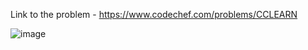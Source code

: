 Link to the problem - https://www.codechef.com/problems/CCLEARN


![image](https://github.com/Haleshot/Competitive-Programming/assets/57552973/88ac2c4f-8395-4003-a006-0acfb1ba57ff)
